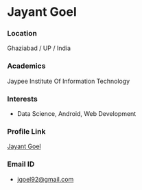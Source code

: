 # Jayant Goel

### Location

Ghaziabad / UP / India

### Academics

Jaypee Institute Of Information Technology  

### Interests

- Data Science, Android, Web Development

### Profile Link

[Jayant Goel](https://github.com/JayantGoel001)

### Email ID

- jgoel92@gmail.com

